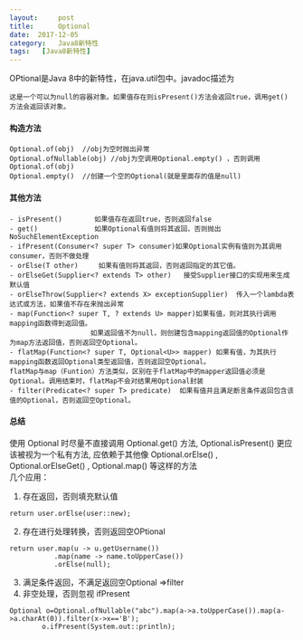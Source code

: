 ```yaml
---
layout:     post
title:      Optional
date:  2017-12-05
category:   Java8新特性
tags:   [Java8新特性]
---
```

  OPtional是Java 8中的新特性，在java.util包中。javadoc描述为
 ```
 这是一个可以为null的容器对象。如果值存在则isPresent()方法会返回true，调用get()方法会返回该对象。
 ```
#### 构造方法  
```
Optional.of(obj)  //obj为空时抛出异常
Optional.ofNullable(obj) //obj为空调用Optional.empty() ，否则调用Optional.of(obj)
Optional.empty()  //创建一个空的Optional(就是里面存的值是null)
```
#### 其他方法
```
- isPresent()        如果值存在返回true，否则返回false
- get()              如果Optional有值则将其返回，否则抛出NoSuchElementException
- ifPresent(Consumer<? super T> consumer)如果Optional实例有值则为其调用consumer，否则不做处理
- orElse(T other)     如果有值则将其返回，否则返回指定的其它值。
- orElseGet(Supplier<? extends T> other)   接受Supplier接口的实现用来生成默认值
- orElseThrow(Supplier<? extends X> exceptionSupplier)  传入一个lambda表达式或方法，如果值不存在来抛出异常
- map(Function<? super T, ? extends U> mapper)如果有值，则对其执行调用mapping函数得到返回值。
                    如果返回值不为null，则创建包含mapping返回值的Optional作为map方法返回值，否则返回空Optional。
- flatMap(Function<? super T, Optional<U>> mapper) 如果有值，为其执行mapping函数返回Optional类型返回值，否则返回空Optional。
flatMap与map（Funtion）方法类似，区别在于flatMap中的mapper返回值必须是Optional。调用结束时，flatMap不会对结果用Optional封装
- filter(Predicate<? super T> predicate)  如果有值并且满足断言条件返回包含该值的Optional，否则返回空Optional。
```
#### 总结
使用 Optional 时尽量不直接调用 Optional.get() 方法, Optional.isPresent() 更应该被视为一个私有方法,   应依赖于其他像 Optional.orElse() , Optional.orElseGet() , Optional.map() 等这样的方法  
几个应用： 

1. 存在返回，否则填充默认值
```
return user.orElse(user::new); 
```
2. 存在进行处理转换，否则返回空OPtional
```
return user.map(u -> u.getUsername())
           .map(name -> name.toUpperCase())
           .orElse(null);
```
3. 满足条件返回，不满足返回空Optional  =>filter
4. 非空处理，否则忽视  ifPresent
```
Optional o=Optional.ofNullable("abc").map(a->a.toUpperCase()).map(a->a.charAt(0)).filter(x->x=='B');
        o.ifPresent(System.out::println);
```

